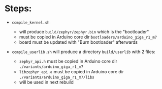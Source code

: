 Steps:
=====

* `compile_kernel.sh` 
  * will produce `build/zephyr/zephyr.bin` which is the "bootloader"
  * must be copied in Arduino core dir `bootloaders/arduino_giga_r1_m7`
  * board must be updated with "Burn bootloader" afterwards

* `compile_userlib.sh` will produce a directory `build/userlib` with 2 files:
  * `zephyr_api.h` must be copied in Arduino core dir `./variants/arduino_giga_r1_m7`
  * `libzephyr_api.a` must be copied in Arduino core dir `./variants/arduino_giga_r1_m7/libs`
  * will be used in next rebuild
